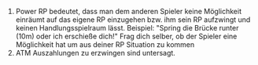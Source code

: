 1.  Power RP bedeutet, dass man dem anderen Spieler keine Möglichkeit einräumt auf das eigene RP einzugehen bzw. ihm sein RP aufzwingt und keinen Handlungsspielraum lässt. Beispiel: "Spring die Brücke runter (10m) oder ich erschieße dich!" Frag dich selber, ob der Spieler eine Möglichkeit hat um aus deiner RP Situation zu kommen
2.  ATM Auszahlungen zu erzwingen sind untersagt.